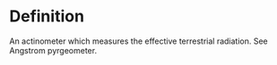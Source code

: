 # Definition

An actinometer which measures the effective terrestrial radiation. See
Angstrom pyrgeometer.
